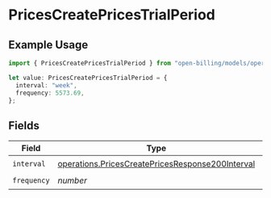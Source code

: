 # PricesCreatePricesTrialPeriod

## Example Usage

```typescript
import { PricesCreatePricesTrialPeriod } from "open-billing/models/operations";

let value: PricesCreatePricesTrialPeriod = {
  interval: "week",
  frequency: 5573.69,
};
```

## Fields

| Field                                                                                                                | Type                                                                                                                 | Required                                                                                                             | Description                                                                                                          |
| -------------------------------------------------------------------------------------------------------------------- | -------------------------------------------------------------------------------------------------------------------- | -------------------------------------------------------------------------------------------------------------------- | -------------------------------------------------------------------------------------------------------------------- |
| `interval`                                                                                                           | [operations.PricesCreatePricesResponse200Interval](../../models/operations/pricescreatepricesresponse200interval.md) | :heavy_check_mark:                                                                                                   | N/A                                                                                                                  |
| `frequency`                                                                                                          | *number*                                                                                                             | :heavy_check_mark:                                                                                                   | N/A                                                                                                                  |